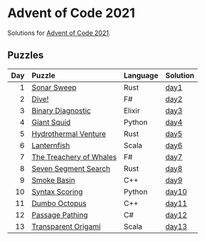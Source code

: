 # Advent of Code 2021

Solutions for [Advent of Code 2021](https://adventofcode.com/2021).

## Puzzles

| Day | Puzzle | Language | Solution |
| --: | :----- | :------- | :------- |
| 1 | [Sonar Sweep](https://adventofcode.com/2021/day/1) | Rust | [day1](https://github.com/mnajda/advent-of-code-2021/tree/main/day1) |
| 2 | [Dive!](https://adventofcode.com/2021/day/2) | F# | [day2](https://github.com/mnajda/advent-of-code-2021/tree/main/day2) |
| 3 | [Binary Diagnostic](https://adventofcode.com/2021/day/3) | Elixir | [day3](https://github.com/mnajda/advent-of-code-2021/tree/main/day3) |
| 4 | [Giant Squid](https://adventofcode.com/2021/day/4) | Python | [day4](https://github.com/mnajda/advent-of-code-2021/tree/main/day4) |
| 5 | [Hydrothermal Venture](https://adventofcode.com/2021/day/5) | Rust | [day5](https://github.com/mnajda/advent-of-code-2021/tree/main/day5) |
| 6 | [Lanternfish](https://adventofcode.com/2021/day/6) | Scala | [day6](https://github.com/mnajda/advent-of-code-2021/tree/main/day6) |
| 7 | [The Treachery of Whales](https://adventofcode.com/2021/day/7) | F# | [day7](https://github.com/mnajda/advent-of-code-2021/tree/main/day7) |
| 8 | [Seven Segment Search](https://adventofcode.com/2021/day/8) | Rust | [day8](https://github.com/mnajda/advent-of-code-2021/tree/main/day8) |
| 9 | [Smoke Basin](https://adventofcode.com/2021/day/9) | C++ | [day9](https://github.com/mnajda/advent-of-code-2021/tree/main/day9) |
| 10 | [Syntax Scoring](https://adventofcode.com/2021/day/10) | Python | [day10](https://github.com/mnajda/advent-of-code-2021/tree/main/day10) |
| 11 | [Dumbo Octopus](https://adventofcode.com/2021/day/11) | C++ | [day11](https://github.com/mnajda/advent-of-code-2021/tree/main/day11) |
| 12 | [Passage Pathing](https://adventofcode.com/2021/day/12) | C# | [day12](https://github.com/mnajda/advent-of-code-2021/tree/main/day12) |
| 13 | [Transparent Origami](https://adventofcode.com/2021/day/13) | Scala | [day13](https://github.com/mnajda/advent-of-code-2021/tree/main/day13) |
